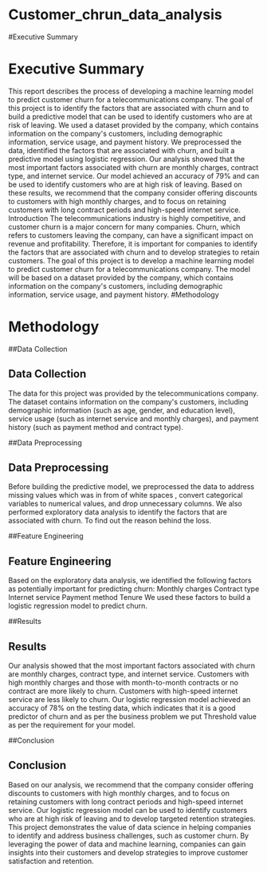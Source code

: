 # Customer_chrun_data_analysis


#Executive Summary
# Executive Summary

This report describes the process of developing a machine learning model to predict customer churn for a telecommunications company. The goal of this project is to identify the factors that are associated with churn and to build a predictive model that can be used to identify customers who are at risk of leaving.
We used a dataset provided by the company, which contains information on the company's customers, including demographic information, service usage, and payment history. We preprocessed the data, identified the factors that are associated with churn, and built a predictive model using logistic regression.
Our analysis showed that the most important factors associated with churn are monthly charges, contract type, and internet service. Our model achieved an accuracy of 79% and can be used to identify customers who are at high risk of leaving.
Based on these results, we recommend that the company consider offering discounts to customers with high monthly charges, and to focus on retaining customers with long contract periods and high-speed internet service.
Introduction
The telecommunications industry is highly competitive, and customer churn is a major concern for many companies. Churn, which refers to customers leaving the company, can have a significant impact on revenue and profitability. Therefore, it is important for companies to identify the factors that are associated with churn and to develop strategies to retain customers.
The goal of this project is to develop a machine learning model to predict customer churn for a telecommunications company. The model will be based on a dataset provided by the company, which contains information on the company's customers, including demographic information, service usage, and payment history.
#Methodology
# Methodology

##Data Collection
## Data Collection

The data for this project was provided by the telecommunications company. The dataset contains information on the company's customers, including demographic information (such as age, gender, and education level), service usage (such as internet service and monthly charges), and payment history (such as payment method and contract type).

##Data Preprocessing
## Data Preprocessing

Before building the predictive model, we preprocessed the data to address missing values which was in from of white spaces , convert categorical variables to numerical values, and drop unnecessary columns. We also performed exploratory data analysis to identify the factors that are associated with churn. To find out the reason behind the loss.

##Feature Engineering
## Feature Engineering

Based on the exploratory data analysis, we identified the following factors as potentially important for predicting churn:
Monthly charges Contract type Internet service Payment method Tenure
We used these factors to build a logistic regression model to predict churn.

##Results
## Results

Our analysis showed that the most important factors associated with churn are monthly charges, contract type, and internet service. Customers with high monthly charges and those with month-to-month contracts or no contract are more likely to churn. Customers with high-speed internet service are less likely to churn.
Our logistic regression model achieved an accuracy of 78% on the testing data, which indicates that it is a good predictor of churn and as per the business problem we put Threshold value as per the requirement for your model.

##Conclusion
## Conclusion

Based on our analysis, we recommend that the company consider offering discounts to customers with high monthly charges, and to focus on retaining customers with long contract periods and high-speed internet service. Our logistic regression model can be used to identify customers who are at high risk of leaving and to develop targeted retention strategies.
This project demonstrates the value of data science in helping companies to identify and address business challenges, such as customer churn. By leveraging the power of data and machine learning, companies can gain insights into their customers and develop strategies to improve customer satisfaction and retention.
